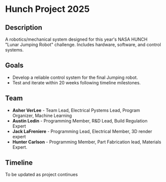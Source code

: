 # Hunch Project 2025

## Description
A robotics/mechanical system designed for this year's NASA HUNCH "Lunar Jumping Robot" challenge. Includes hardware, software, and control systems.

## Goals
- Develop a reliable control system for the final Jumping robot.
- Test and iterate within 20 weeks following timeline milestones.

## Team
- **Asher VerLee** - Team Lead, Electrical Pystems Lead, Program Organizer, Machine Learning
- **Austin Ledin** - Programming Member, R&D Lead, Build Regulation Expert
- **Jack LaFreniere** - Programming Lead, Electrical Member, 3D render expert
- **Hunter Carlson** - Programming Member, Part Fabrication lead, Materials Expert. 
  


## Timeline
To be updated as project continues
